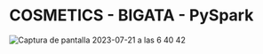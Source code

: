 # COSMETICS - BIGATA - PySpark

![Captura de pantalla 2023-07-21 a las 6 40 42](https://github.com/JesusGuardiaRamirez/Proyecto_Sharks-DataCleaning/assets/125477881/e864c45c-01b7-4f5c-a3cc-e7da4752f739)

